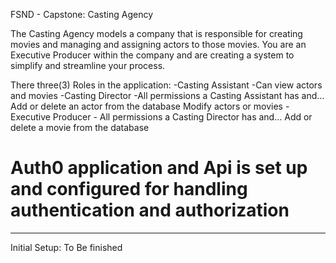 FSND - Capstone: Casting Agency

The Casting Agency models a company that is responsible for creating movies and managing and assigning actors to those movies. 
You are an Executive Producer within the company and are creating a system to simplify and streamline your process.

There three(3) Roles in the application: 
    -Casting Assistant
        -Can view actors and movies
    -Casting Director
        -All permissions a Casting Assistant has and…
        Add or delete an actor from the database
        Modify actors or movies
    -Executive Producer
       - All permissions a Casting Director has and…
        Add or delete a movie from the database

# Auth0 application and Api is set up and configured for handling authentication and authorization 
---------------------------------------------------------------------------------------------------------------------------

Initial Setup:
    To Be finished
